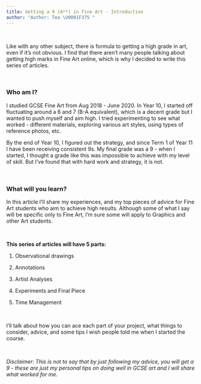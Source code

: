 ```yaml
---
title: Getting a 9 (A**) in Fine Art - Introduction
author: "Author: Tea \U0001F375 "
---
```


 

Like with any other subject, there is formula to getting a high grade in art,
even if it’s not obvious. I find that there aren’t many people talking about
getting high marks in Fine Art online, which is why I decided to write this
series of articles.

 

### Who am I?

I studied GCSE Fine Art from Aug 2018 - June 2020. In Year 10, I started off
fluctuating around a 6 and 7 (B-A equivalent), which is a decent grade but I
wanted to push myself and aim high. I tried experimenting to see what worked -
different materials, exploring various art styles, using types of reference
photos, etc.

By the end of Year 10, I figured out the strategy, and since Term 1 of Year 11 I
have been receiving consistent 9s. My final grade was a 9 - when I started, I
thought a grade like this was impossible to achieve with my level of skill. But
I’ve found that with hard work and strategy, it is not.

 

### What will you learn?

In this article I’ll share my experiences, and my top pieces of advice for Fine
Art students who aim to achieve high results. Although some of what I say will
be specific only to Fine Art, I’m sure some will apply to Graphics and other Art
students.

 

**This series of articles will have 5 parts:**

1.  Observational drawings

2.  Annotations

3.  Artist Analyses

4.  Experiments and Final Piece

5.  Time Management

 

I’ll talk about how you can ace each part of your project, what things to
consider, advice, and some tips I wish people told me when I started the course.

 

*Disclaimer: This is not to say that by just following my advice, you will get a
9 - these are just my personal tips on doing well in GCSE art and I will share
what worked for me.*
